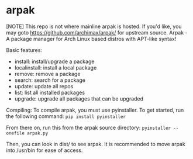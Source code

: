 # arpak
[NOTE] This repo is not where mainline arpak is hosted. If you'd like, you may goto https://github.com/archimax/arpak/ for upstream source.
Arpak - A package manager for Arch Linux based distros with APT-like syntax!

Basic features:
- install: install/upgrade a package
- localinstall: install a local package
- remove: remove a package
- search: search for a package
- update: update all repos
- list: list all installed packages
- upgrade: upgrade all packages that can be upgraded

Compiling:
To compile arpak, you must use pyinstaller. To get started, run the following command:
``pip install pyinstaller``

From there on, run this from the arpak source directory:
``pyinstaller --onefile arpak.py``

Then, you can look in dist/ to see arpak. It is recommended to move arpak into /usr/bin for ease of access.

